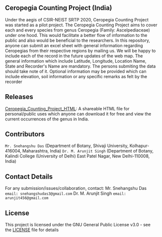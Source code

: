 ## Ceropegia Counting Project (India)
Under the aegis of CSIR-NEIST SRTP 2020, Ceropegia Counting Project was started as a pilot project. 
The Ceropegia Counting Project aims to cover each and every species from genus Ceropegia (Family: Ascelpediaceae) under one hood. 
This would facilitate a better flow of information to the public and also would be beneficial to the researchers. 
In this repository, anyone can submit an excel sheet with general information regarding Ceropegias from their respective regions by mailing us. We will be happy to include each of the record in the future updates of the web map. 
The general information which include Latitude, Longitude, Location Name, State and Recorder's Name are mandatory. 
The persons submiting the data should take note of it.
Optional information may be provided which can include elevation, soil information or any specific remarks as felt by the recorder

## Releases
[Ceropegia_Counting_Project_HTML](CCP.html): A shareable HTML file for personal/public uses which anyone can download it for free and view the current occurrences of the genus in India.

## Contributors
`Mr. Snehangshu Das` (Department of Botany, Shivaji University, Kolhapur-416004, Maharashtra, India)
`Dr. M. Arunjit Singh` (Department of Botany, Kalindi College (University of Delhi) East Patel Nagar, New Delhi-110008, India)

## Contact Details
For any submission/issues/collaboration, contact:
Mr. Snehangshu Das ``email: snehangshudas3@gmail.com``
Dr. M. Arunjit Singh ``email: arunjit456@gmail.com``

## License
This project is licensed under the GNU General Public License v3.0 - see the [LICENSE](LICENSE) file for details

